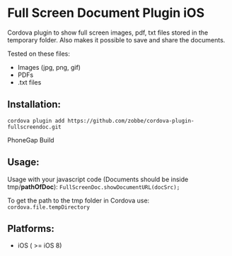 Full Screen Document Plugin iOS
=================================

Cordova plugin to show full screen images, pdf, txt files stored in the temporary folder. Also makes it possible to save and share the documents.

Tested on these files:
* Images (jpg, png, gif)
* PDFs
* .txt files

Installation:
--------------

`cordova plugin add https://github.com/zobbe/cordova-plugin-fullscreendoc.git`

PhoneGap Build

Usage:
--------------
Usage with your javascript code (Documents should be inside tmp/**pathOfDoc**):
`FullScreenDoc.showDocumentURL(docSrc);`

To get the path to the tmp folder in Cordova use: 
`cordova.file.tempDirectory`


Platforms:
--------------
* iOS ( >= iOS 8)